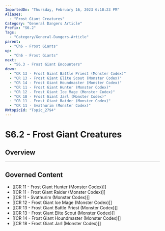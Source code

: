 ```yaml
---
ImportedOn: "Thursday, February 16, 2023 6:10:23 PM"
Aliases:
  - "Frost Giant Creatures"
Category: "General Dangers Article"
Prefix: "S6.2"
Tags:
  - "Category/General-Dangers-Article"
parent:
  - "Ch6 - Frost Giants"
up:
  - "Ch6 - Frost Giants"
next:
  - "S6.3 - Frost Giant Encounters"
down:
  - "CR 13 - Frost Giant Battle Priest (Monster Codex)"
  - "CR 13 - Frost Giant Elite Scout (Monster Codex)"
  - "CR 14 - Frost Giant Houndmaster (Monster Codex)"
  - "CR 11 - Frost Giant Hunter (Monster Codex)"
  - "CR 12 - Frost Giant Ice Mage (Monster Codex)"
  - "CR 18 - Frost Giant Jarl (Monster Codex)"
  - "CR 11 - Frost Giant Raider (Monster Codex)"
  - "CR 11 - Svathurim (Monster Codex)"
RWtopicId: "Topic_2794"
---
```

# S6.2 - Frost Giant Creatures
## Overview
---
## Governed Content
- [[CR 11 - Frost Giant Hunter (Monster Codex)]]
- [[CR 11 - Frost Giant Raider (Monster Codex)]]
- [[CR 11 - Svathurim (Monster Codex)]]
- [[CR 12 - Frost Giant Ice Mage (Monster Codex)]]
- [[CR 13 - Frost Giant Battle Priest (Monster Codex)]]
- [[CR 13 - Frost Giant Elite Scout (Monster Codex)]]
- [[CR 14 - Frost Giant Houndmaster (Monster Codex)]]
- [[CR 18 - Frost Giant Jarl (Monster Codex)]]

